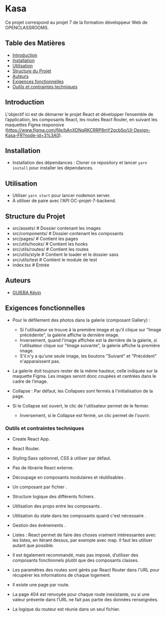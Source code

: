 # Kasa #

 Ce projet correspond au projet 7 de la formation développeur Web de OPENCLASSROOMS.


## Table des Matières

- [Introduction](#introduction)
- [Installation](#installation)
- [Utilisation](#utilisation)
- [Structure du Projet](#structure-du-projet)
- [Auteurs](#auteurs)
- [Exigences fonctionnelles](#exigences-fonctionnelles)
- [Outils et contraintes techniques](#outils-et-contraintes-techniques)


## Introduction 

L'objectif ici est de démarrer le projet React et développer l’ensemble de l’application, les composants React, les routes React Router, en suivant les maquettes Figma responsive (https://www.figma.com/file/bAnXDNqRKCRRP8mY2gcb5p/UI-Design-Kasa-FR?node-id=3%3A0).


## Installation

- Installation des dépendances : Cloner ce repository et lancer `yarn install` pour installer les dépendances.


## Utilisation

- Utiliser  `yarn start` pour lancer nodemon server.
- À utiliser de paire avec l'API OC-projet-7-backend.


## Structure du Projet

- src/assets/           # Dossier contenant les images
- src/components/       # Dossier contenant les composants
- src/pages/            # Contient les pages
- src/utils/hooks/      # Contient les hooks
- src/utils/routes/     # Contient les routes  
- src/utils/style       # Contient le loader et le dossier sass
- src/utils/test        # Contient le module de test
- index.tsx             # Entrée    

## Auteurs

- [GUIEBA Kévin](https://github.com/Kguie/)


## Exigences fonctionnelles ##

- Pour le défilement des photos dans la galerie (composant Gallery) :
    - Si l'utilisateur se trouve à la première image et qu'il clique sur "Image précédente", la galerie affiche la dernière image. 
    - Inversement, quand l'image affichée est la dernière de la galerie, si l'utilisateur clique sur "Image suivante", la galerie affiche la première image. 
    - S'il n'y a qu'une seule image, les boutons "Suivant" et "Précédent" n'apparaissent pas.

- La galerie doit toujours rester de la même hauteur, celle indiquée sur la maquette Figma. Les images seront donc coupées et centrées dans le cadre de l’image.

- Collapse : Par défaut, les Collapses sont fermés à l'initialisation de la page. 

- Si le Collapse est ouvert, le clic de l'utilisateur permet de le fermer.
    - Inversement, si le Collapse est fermé, un clic permet de l'ouvrir.

### Outils et contraintes techniques ###

- Create React App.
- React Router.
- Styling:Sass optionnel, CSS à utiliser par défaut.
- Pas de librairie React externe.

- Découpage en composants modulaires et réutilisables .
- Un composant par fichier .
- Structure logique des différents fichiers .
- Utilisation des props entre les composants .
- Utilisation du state dans les composants quand c'est nécessaire .
- Gestion des événements .
- Listes : React permet de faire des choses vraiment intéressantes avec les listes, en itérant dessus, par exemple avec map. Il faut les utiliser autant que possible.
- Il est également recommandé, mais pas imposé, d’utiliser des composants fonctionnels plutôt que des composants classes.

- Les paramètres des routes sont gérés par React Router dans l'URL pour récupérer les informations de chaque logement.
- Il existe une page par route.
- La page 404 est renvoyée pour chaque route inexistante, ou si une valeur présente dans l’URL ne fait pas partie des données renseignées.
- La logique du routeur est réunie dans un seul fichier.



